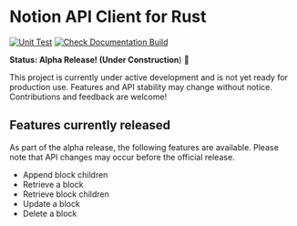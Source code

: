 # Notion API Client for Rust

[![Unit Test](https://github.com/46ki75/notionrs/actions/workflows/unit-tests.yml/badge.svg)](https://github.com/46ki75/notionrs/actions/workflows/unit-tests.yml)
[![Check Documentation Build](https://github.com/46ki75/notionrs/actions/workflows/build-documentation.yml/badge.svg)](https://github.com/46ki75/notionrs/actions/workflows/build-documentation.yml)

**Status: Alpha Release! (Under Construction**) 🚧

This project is currently under active development and is not yet ready for production use. Features and API stability may change without notice. Contributions and feedback are welcome!

## Features currently released

As part of the alpha release, the following features are available. Please note that API changes may occur before the official release.

- Append block children
- Retrieve a block
- Retrieve block children
- Update a block
- Delete a block
